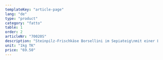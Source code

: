 ```yaml
---
templateKey: "article-page"
lang: "de"
type: "product"
category: "fatto"
table: 1
order: 2
articleNr: "70020S"
description: "Steinpilz-Frischkäse Borsellini im Sepiateig\nmit einer Lilienblüte gebunden, ca. 30 gr/Stück"
unit: "1kg TK"
price: "69.50"
---
```

